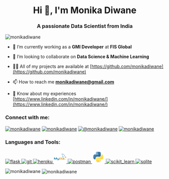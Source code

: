 <h1 align="center">Hi 👋, I'm Monika Diwane</h1>
<h3 align="center">A passionate Data Scientist from India</h3>

<p align="left"> <img src="https://komarev.com/ghpvc/?username=monikadiwane&label=Profile%20views&color=0e75b6&style=flat" alt="monikadiwane" /> </p>

- 🔭 I’m currently working as a **GMI Developer** at **FIS Global**

- 👯 I’m looking to collaborate on **Data Science & Machine Learning**

- 👨‍💻 All of my projects are available at [https://github.com/monikadiwane](https://github.com/monikadiwane)

- 📫 How to reach me **monikadiwane@gmail.com**

- 📄 Know about my experiences [https://www.linkedin.com/in/monikadiwane/](https://www.linkedin.com/in/monikadiwane/)

<h3 align="left">Connect with me:</h3>
<p align="left">
<a href="https://linkedin.com/in/monikadiwane" target="blank"><img align="center" src="https://raw.githubusercontent.com/rahuldkjain/github-profile-readme-generator/master/src/images/icons/Social/linked-in-alt.svg" alt="monikadiwane" height="30" width="40" /></a>
<a href="https://kaggle.com/monikadiwane" target="blank"><img align="center" src="https://raw.githubusercontent.com/rahuldkjain/github-profile-readme-generator/master/src/images/icons/Social/kaggle.svg" alt="monikadiwane" height="30" width="40" /></a>
<a href="https://medium.com/@monikadiwane" target="blank"><img align="center" src="https://raw.githubusercontent.com/rahuldkjain/github-profile-readme-generator/master/src/images/icons/Social/medium.svg" alt="@monikadiwane" height="30" width="40" /></a>
<a href="https://www.hackerrank.com/monikadiwane" target="blank"><img align="center" src="https://raw.githubusercontent.com/rahuldkjain/github-profile-readme-generator/master/src/images/icons/Social/hackerrank.svg" alt="monikadiwane" height="30" width="40" /></a>
</p>

<h3 align="left">Languages and Tools:</h3>
<a href="https://flask.palletsprojects.com/" target="_blank"> <img src="https://www.vectorlogo.zone/logos/pocoo_flask/pocoo_flask-icon.svg" alt="flask" width="40" height="40"/> </a> <a href="https://git-scm.com/" target="_blank"> <img src="https://www.vectorlogo.zone/logos/git-scm/git-scm-icon.svg" alt="git" width="40" height="40"/> </a> <a href="https://heroku.com" target="_blank"> <img src="https://www.vectorlogo.zone/logos/heroku/heroku-icon.svg" alt="heroku" width="40" height="40"/> </a> <a href="https://www.mysql.com/" target="_blank"> <img src="https://raw.githubusercontent.com/devicons/devicon/master/icons/mysql/mysql-original-wordmark.svg" alt="mysql" width="40" height="40"/> </a> <a href="https://postman.com" target="_blank"> <img src="https://www.vectorlogo.zone/logos/getpostman/getpostman-icon.svg" alt="postman" width="40" height="40"/> </a> <a href="https://www.python.org" target="_blank"> <img src="https://raw.githubusercontent.com/devicons/devicon/master/icons/python/python-original.svg" alt="python" width="40" height="40"/> </a> <a href="https://scikit-learn.org/" target="_blank"> <img src="https://upload.wikimedia.org/wikipedia/commons/0/05/Scikit_learn_logo_small.svg" alt="scikit_learn" width="40" height="40"/> </a> <a href="https://www.sqlite.org/" target="_blank"> <img src="https://www.vectorlogo.zone/logos/sqlite/sqlite-icon.svg" alt="sqlite" width="40" height="40"/> </a> </p>

<p><img align="left" src="https://github-readme-stats.vercel.app/api/top-langs?username=monikadiwane&show_icons=true&locale=en&layout=compact" alt="monikadiwane" /></p>

<p>&nbsp;<img align="center" src="https://github-readme-stats.vercel.app/api?username=monikadiwane&show_icons=true&locale=en" alt="monikadiwane" /></p>

